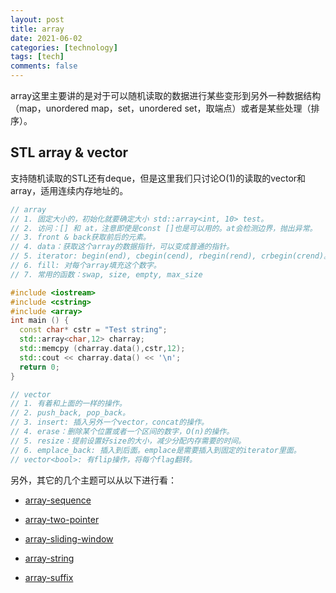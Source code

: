 ```yaml
---
layout: post
title: array
date: 2021-06-02
categories: [technology]
tags: [tech]
comments: false
---
```




array这里主要讲的是对于可以随机读取的数据进行某些变形到另外一种数据结构（map，unordered map，set，unordered set，取端点）或者是某些处理（排序）。



## STL array & vector

支持随机读取的STL还有deque，但是这里我们只讨论O(1)的读取的vector和array，适用连续内存地址的。



```c++
// array
// 1. 固定大小的，初始化就要确定大小 std::array<int, 10> test。
// 2. 访问：[] 和 at，注意即使是const []也是可以用的。at会检测边界，抛出异常。
// 3. front & back获取前后的元素。
// 4. data：获取这个array的数据指针，可以变成普通的指针。
// 5. iterator: begin(end), cbegin(cend), rbegin(rend), crbegin(crend)。
// 6. fill: 对每个array填充这个数字。
// 7. 常用的函数：swap, size, empty, max_size

#include <iostream>
#include <cstring>
#include <array>
int main () {
  const char* cstr = "Test string";
  std::array<char,12> charray;
  std::memcpy (charray.data(),cstr,12);
  std::cout << charray.data() << '\n';
  return 0;
}
```



```c++
// vector
// 1. 有着和上面的一样的操作。
// 2. push_back, pop_back。 
// 3. insert: 插入另外一个vector，concat的操作。
// 4. erase：删除某个位置或者一个区间的数字，O(n)的操作。
// 5. resize：提前设置好size的大小，减少分配内存需要的时间。
// 6. emplace_back: 插入到后面。emplace是需要插入到固定的iterator里面。
// vector<bool>: 有flip操作，将每个flag翻转。
```





另外，其它的几个主题可以从以下进行看：



- [array-sequence](http://yuchenspace.info/array-sequence/)

- [array-two-pointer](http://yuchenspace.info/array-two-pointers/)
- [array-sliding-window](http://yuchenspace.info/array-sliding-window/)
- [array-string](http://yuchenspace.info/array-string/)
- [array-suffix](http://yuchenspace.info/array-suffix/)

